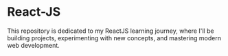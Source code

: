# React-JS
This repository is dedicated to my ReactJS learning journey, where I'll be building projects, experimenting with new concepts, and mastering modern web development.
